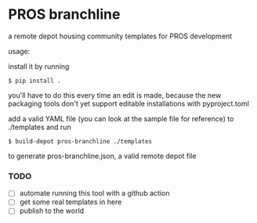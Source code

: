 # PROS branchline

a remote depot housing community templates for PROS development

usage:

install it by running
```shell
$ pip install .
```

you'll have to do this every time an edit is made, because the new packaging tools don't yet support editable installations
with pyproject.toml

add a valid YAML file (you can look at the sample file for reference) to ./templates and run
```shell
$ build-depot pros-branchline ./templates
```
to generate pros-branchline.json, a valid remote depot file

### TODO
- [ ] automate running this tool with a github action
- [ ] get some real templates in here
- [ ] publish to the world